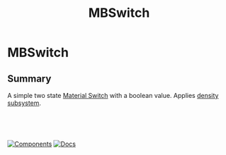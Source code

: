 ﻿---
uid: C.MBSwitch
title: MBSwitch
---
# MBSwitch

## Summary

A simple two state [Material Switch](https://github.com/material-components/material-components-web/tree/v7.0.0/packages/mdc-switch#selection-controls-switches) with a boolean value. Applies [density subsystem](xref:A.Density).

&nbsp;

&nbsp;

[![Components](https://img.shields.io/static/v1?label=Components&message=Core&color=blue)](xref:A.CoreComponents)
[![Docs](https://img.shields.io/static/v1?label=API%20Documentation&message=MBSwitch&color=brightgreen)](xref:BlazorMdc.MBSwitch)